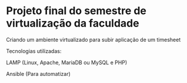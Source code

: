 # Projeto final do semestre de virtualização da faculdade


Criando um ambiente virtualizado para subir aplicação de um timesheet

Tecnologias utilizadas:

LAMP (Linux, Apache, MariaDB ou MySQL e PHP)

Ansible (Para automatizar)
